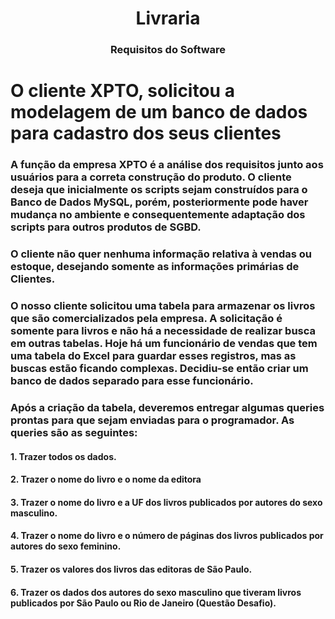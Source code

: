 <h1 align="center">
  Livraria
</h1>

<h3 align="center">
    Requisitos do Software
</h3>

# O cliente __XPTO__, solicitou a modelagem de um banco de dados para cadastro dos seus clientes
### A função da empresa __XPTO__ é a análise dos requisitos junto aos usuários para a correta construção do produto. O cliente deseja que inicialmente os scripts sejam construídos para o Banco de Dados MySQL, porém, posteriormente pode haver mudança no ambiente e consequentemente adaptação dos scripts para outros produtos de SGBD.

### O cliente não quer nenhuma informação relativa à vendas ou estoque, desejando somente as informações primárias de Clientes.

### O nosso cliente solicitou uma tabela para armazenar os livros que são comercializados pela empresa. A solicitação é somente para livros e não há a necessidade de realizar busca em outras tabelas. Hoje há um funcionário de vendas que tem uma tabela do Excel para guardar esses registros, mas as buscas estão ficando complexas. Decidiu-se então criar um banco de dados separado para esse funcionário.
### Após a criação da tabela, deveremos entregar algumas queries prontas para que sejam enviadas para o programador. As queries são as seguintes:

#### 1. Trazer todos os dados.
#### 2. Trazer o nome do livro e o nome da editora
#### 3. Trazer o nome do livro e a UF dos livros publicados por autores do sexo masculino.
#### 4. Trazer o nome do livro e o número de páginas dos livros publicados por autores do sexo feminino.
#### 5. Trazer os valores dos livros das editoras de São Paulo.
#### 6. Trazer os dados dos autores do sexo masculino que tiveram livros publicados por São Paulo ou Rio de Janeiro (Questão Desafio).

